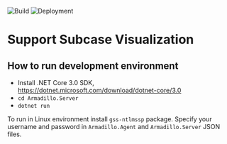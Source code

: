 ![Build](https://dev.azure.com/smalltalker/SubcaseMonitor/_apis/build/status/Continuous%20Integration)
![Deployment](https://vsrm.dev.azure.com/smalltalker/_apis/public/Release/badge/ebe36ad3-0e8c-4cce-beac-0fdd6f13c497/1/3)


# Support Subcase Visualization

## How to run development environment
* Install .NET Core 3.0 SDK, https://dotnet.microsoft.com/download/dotnet-core/3.0
* `cd Armadillo.Server`
* `dotnet run`

To run in Linux environment install `gss-ntlmssp` package.
Specify your username and password in `Armadillo.Agent` and `Armadillo.Server` JSON files.
